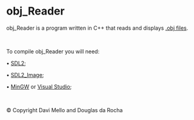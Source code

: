 # obj_Reader

obj_Reader is a program written in C++ that reads and displays [.obj files](https://en.wikipedia.org/wiki/Wavefront_.obj_file).

 

To compile obj_Reader you will need:

• [SDL2](https://www.libsdl.org/download-2.0.php);

• [SDL2_Image](https://www.libsdl.org/projects/SDL_image);

• [MinGW](http://www.mingw.org/) or [Visual Studio](https://visualstudio.microsoft.com/);

 

© Copyright Davi Mello and Douglas da Rocha
